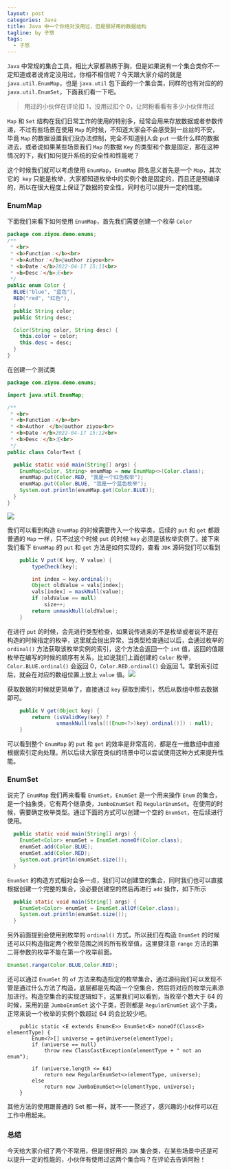 ```yaml
---
layout: post
categories: Java
title: Java 中一个你绝对没用过，但是很好用的数据结构
tagline: by 子悠
tags: 
  - 子悠
---
```


`Java` 中常规的集合工具，相比大家都熟练于胸，但是如果说有一个集合类你不一定知道或者说肯定没用过，你相不相信呢？今天跟大家介绍的就是` java.util.EnumMap`，也是 `java.util` 包下面的一个集合类，同样的也有对应的的 `java.util.EnumSet`，下面我们看一下吧。

> 用过的小伙伴在评论扣 1，没用过扣个 0，让阿粉看看有多少小伙伴用过

<!--more-->

`Map` 和 `Set` 结构在我们日常工作的使用的特别多，经常会用来存放数据或者参数传递，不过有些场景在使用 `Map` 的时候，不知道大家会不会感受到一丝丝的不安，毕竟 `Map` 的数据设置我们没办法控制，完全不知道别人会 `put` 一些什么样的数据进去，或者说如果某些场景我们 `Map` 的数据 `Key` 的类型和个数是固定，那在这种情况的下，我们如何提升系统的安全性和性能呢？

这个时候我们就可以考虑使用 `EnumMap`，`EnumMap` 顾名思义首先是一个 `Map`，其次它的` key` 只能是枚举，大家都知道枚举中的实例个数是固定的，而且还是预编译的，所以在很大程度上保证了数据的安全性，同时也可以提升一定的性能。

### EnumMap

下面我们来看下如何使用 `EnumMap`，首先我们需要创建一个枚举 `Color`

```java
package com.ziyou.demo.enums;
/**
 * <br>
 * <b>Function：</b><br>
 * <b>Author：</b>@author ziyou<br>
 * <b>Date：</b>2022-04-17 15:11<br>
 * <b>Desc：</b>无<br>
 */
public enum Color {
  BLUE("blue", "蓝色"),
  RED("red", "红色"),
  ;
  public String color;
  public String desc;

  Color(String color, String desc) {
    this.color = color;
    this.desc = desc;
  }
}

```

在创建一个测试类

```java
package com.ziyou.demo.enums;

import java.util.EnumMap;

/**
 * <br>
 * <b>Function：</b><br>
 * <b>Author：</b>@author ziyou<br>
 * <b>Date：</b>2022-04-17 15:12<br>
 * <b>Desc：</b>无<br>
 */
public class ColorTest {

  public static void main(String[] args) {
    EnumMap<Color, String> enumMap = new EnumMap<>(Color.class);
    enumMap.put(Color.RED, "我是一个红色枚举");
    enumMap.put(Color.BLUE, "我是一个蓝色枚举");
    System.out.println(enumMap.get(Color.BLUE));
  }
}
```

![](https://tva1.sinaimg.cn/large/e6c9d24egy1h1crcgo96bj219i0osgoq.jpg)

我们可以看到构造 `EnumMap` 的时候需要传入一个枚举类，后续的 `put` 和 `get` 都跟普通的 `Map` 一样，只不过这个时候 `put` 的时候 `key` 必须是该枚举实例了。接下来我们看下 `EnumMap` 的 `put` 和 `get` 方法是如何实现的，查看 `JDK` 源码我们可以看到

```java
    public V put(K key, V value) {
        typeCheck(key);

        int index = key.ordinal();
        Object oldValue = vals[index];
        vals[index] = maskNull(value);
        if (oldValue == null)
            size++;
        return unmaskNull(oldValue);
    }
```

在进行 `put` 的时候，会先进行类型检查，如果说传进来的不是枚举或者说不是在构造的时候指定的枚举，这里就会抛出异常。当类型检查通过以后，会通过枚举的 `ordinal()` 方法获取该枚举实例的索引，这个方法会返回一个 `int` 值，返回的值跟枚举在编写的时候的顺序有关系，比如说我们上面创建的 `Color` 枚举，`Color.BLUE.ordinal()` 会返回 0，`Color.RED.ordinal()` 会返回 1。拿到索引过后，就会在对应的数组位置上放上 `value` 值。![](https://tva1.sinaimg.cn/large/e6c9d24egy1h1crl2chb6j20y00go40c.jpg)

获取数据的时候就更简单了，直接通过 `key` 获取到索引，然后从数组中那去数据即可。

```java
    public V get(Object key) {
        return (isValidKey(key) ?
                unmaskNull(vals[((Enum<?>)key).ordinal()]) : null);
    }
```

可以看到整个 `EnumMap` 的 `put` 和 `get` 的效率是非常高的，都是在一维数组中直接根据索引定向处理。所以后续大家在类似的场景中可以尝试使用这种方式来提升性能。

### EnumSet

说完了 `EnumMap` 我们再来看看 `EnumSet`，`EnumSet` 是一个用来操作 `Enum` 的集合，是一个抽象类，它有两个继承类，`JumboEnumSet` 和 `RegularEnumSet`。在使用的时候，需要确定枚举类型。通过下面的方式可以创建一个空的 `EnumSet`，在后续进行使用。

```java
  public static void main(String[] args) {
    EnumSet<Color> enumSet = EnumSet.noneOf(Color.class);
    enumSet.add(Color.BLUE);
    enumSet.add(Color.RED);
    System.out.println(enumSet.size());
  }
```

`EnumSet` 的构造方式相对会多一点，我们可以创建空的集合，同时我们也可以直接根据创建一个完整的集合，没必要创建空的然后再进行 `add` 操作，如下所示

```java
  public static void main(String[] args) {
    EnumSet<Color> enumSet = EnumSet.allOf(Color.class);
    System.out.println(enumSet.size());
  }
```

另外前面提到会使用到枚举的 `ordinal()` 方式，所以我们在构造 `EnumSet` 的时候还可以只构造指定两个枚举范围之间的所有枚举值，这里要注意 `range` 方法的第二哥参数的枚举不能在第一个枚举前面。

```java
EnumSet.range(Color.BLUE,Color.RED);
```

还可以通过 `EnumSet` 的 `of` 方法来构造指定的枚举集合，通过源码我们可以发现不管是通过什么方法了构造，底层都是先构造一个空集合，然后将对应的枚举元素添加进行。构造空集合的实现逻辑如下，这里我们可以看到，当枚举个数大于 64 的时候，采用的是 `JumboEnumSet` 这个子类，否则都是 `RegularEnumSet` 这个子类，正常来说一个枚举的实例个数超过 64 的会比较少吧。

```
    public static <E extends Enum<E>> EnumSet<E> noneOf(Class<E> elementType) {
        Enum<?>[] universe = getUniverse(elementType);
        if (universe == null)
            throw new ClassCastException(elementType + " not an enum");

        if (universe.length <= 64)
            return new RegularEnumSet<>(elementType, universe);
        else
            return new JumboEnumSet<>(elementType, universe);
    }
```

其他方法的使用跟普通的 Set 都一样，就不一一赘述了，感兴趣的小伙伴可以在工作中用起来。

### 总结

今天给大家介绍了两个不常用，但是很好用的 `JDK` 集合类，在某些场景中还是可以提升一定的性能的，小伙伴有使用过这两个集合吗？在评论去告诉阿粉！

